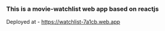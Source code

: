 ### This is a movie-watchlist web app based on reactjs
Deployed at - https://watchlist-7a1cb.web.app
